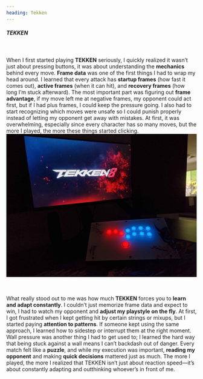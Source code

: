 ```yaml
---
heading: Tekken
---
```


##### TEKKEN

&nbsp;
&nbsp;

<div clasName='paragraphWrapper'>
When I first started playing <b>TEKKEN</b> seriously, I quickly realized it wasn’t just about pressing buttons, it was about understanding the <b>mechanics</b> behind every move. <b>Frame data</b> was one of the first things I had to wrap my head around. I learned that every attack has <b>startup frames</b> (how fast it comes out), <b>active frames</b> (when it can hit), and <b>recovery frames</b> (how long I’m stuck afterward). The most important part was figuring out <b>frame advantage</b>, if my move left me at negative frames, my opponent could act first, but if I had plus frames, I could keep the pressure going. I also had to start recognizing which moves were unsafe so I could punish properly instead of letting my opponent get away with mistakes. At first, it was overwhelming, especially since every character has so many moves, but the more I played, the more these things started clicking.

<img className='TekkenImage' src='/public/Tekken.jpg' />

</div>

&nbsp;

<div clasName='paragraphWrapper'>
What really stood out to me was how much <b>TEKKEN</b> forces you to <b>learn and adapt constantly</b>. I couldn’t just memorize frame data and expect to win, I had to watch my opponent and <b>adjust my playstyle on the fly</b>. At first, I got frustrated when I kept getting hit by certain strings or mixups, but I started paying <b>attention to patterns</b>. If someone kept using the same approach, I learned how to sidestep or interrupt them at the right moment. Wall pressure was another thing I had to get used to; I learned the hard way that being stuck against a wall means I can’t backdash out of danger. Every match felt like a <b>puzzle</b>, and while my execution was important, <b>reading my opponent</b> and making <b>quick decisions</b> mattered just as much. The more I played, the more I realized that TEKKEN isn’t just about reaction speed—it’s about constantly adapting and outthinking whoever’s in front of me.
</div>

